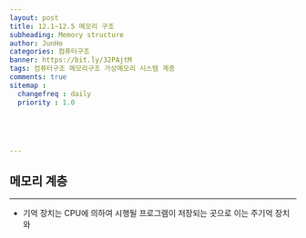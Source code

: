 ```yaml
---
layout: post
title: 12.1~12.5 메모리 구조
subheading: Memory structure
author: JunHo
categories: 컴퓨터구조
banner: https://bit.ly/32PAjtM
tags: 컴퓨터구조 메모리구조 가상메모리 시스템 계층 
comments: true
sitemap :
  changefreq : daily
  priority : 1.0





---
```




## 메모리 계층

---

- 기억 장치는 CPU에 의하여 시행될 프로그램이 저장되는 곳으로 이는 주기억 장치와

